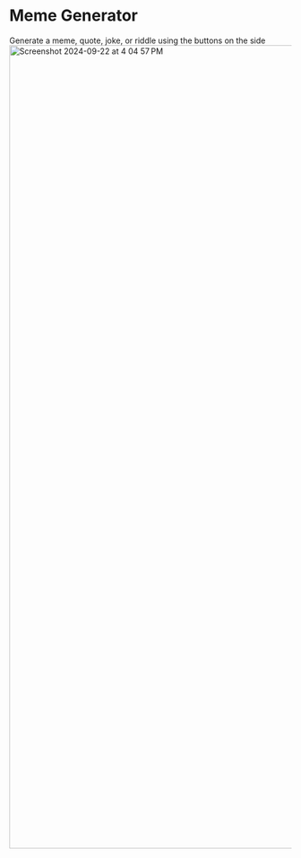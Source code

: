 # Meme Generator
Generate a meme, quote, joke, or riddle using the buttons on the side
<img width="1432" alt="Screenshot 2024-09-22 at 4 04 57 PM" src="https://github.com/user-attachments/assets/736ae69e-7a0f-4520-a292-e61b2e23c729">
